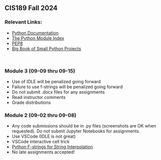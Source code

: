 
## CIS189 Fall 2024

### Relevant Links:

- [Python Documentation](https://docs.python.org/3/)
- [The Python Module Index](https://docs.python.org/3/py-modindex.html)
- [PEP8](https://peps.python.org/pep-0008/)
- [Big Book of Small Python Projects](https://inventwithpython.com/bigbookpython/)

<br>

### Module 3 (09-09 thru 09-15)

- Use of IDLE will be penalized going forward 
- Failure to use f-strings will be penalized going forward
- Do not submit .docx files for any assignments
- Read instructor comments
- Grade distributions



### Module 2 (09-02 thru 09-08)

- Any code submissions should be in .py files (screenshots are OK when requested).
Do not submit Jupyter Notebooks for assignments. 
- Use VSCode (IDLE is not great)
- VSCode interactive cell trick
- [Python F-strings for String Interpolation](https://realpython.com/python-f-strings/)
- No late assignments accepted! 
